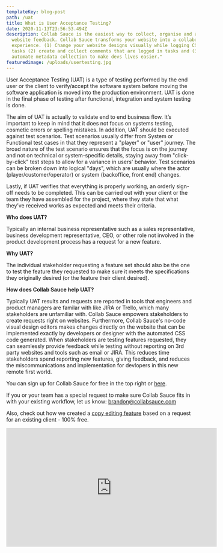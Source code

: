 ```yaml
---
templateKey: blog-post
path: /uat
title: What is User Acceptance Testing?
date: 2020-11-13T23:56:53.494Z
description: Collab Sauce is the easiest way to collect, organise and act on
  website feedback. Collab Sauce transforms your website into a collaborative
  experience. (1) Change your website designs visually while logging CSS into
  tasks (2) create and collect comments that are logged in tasks and (3)
  automate metadata collection to make devs lives easier."
featuredimage: /uploads/usertesting.jpg
---
```

User Acceptance Testing (UAT) is a type of testing performed by the end user or the client to verify/accept the software system before moving the software application is moved into the production environment. UAT is done in the final phase of testing after functional, integration and system testing is done.

The aim of UAT is actually to validate end to end business flow. It’s important to keep in mind that it does not focus on systems testing, cosmetic errors or spelling mistakes. In addition, UAT should be executed against test scenarios. Test scenarios usually differ from System or Functional test cases in that they represent a "player" or "user" journey. The broad nature of the test scenario ensures that the focus is on the journey and not on technical or system-specific details, staying away from "click-by-click" test steps to allow for a variance in users' behavior. Test scenarios can be broken down into logical "days", which are usually where the actor (player/customer/operator) or system (backoffice, front end) changes.

Lastly, if UAT verifies that everything is properly working, an orderly sign-off needs to be completed. This can be carried out with your client or the team they have assembled for the project, where they state that what they’ve received works as expected and meets their criteria.

**Who does UAT?**

Typically an internal business representative such as a sales representative, business development representative, CEO, or other role not involved in the product development process has a request for a new feature.

**Why UAT?**

The individual stakeholder requesting a feature set should also be the one to test the feature they requested to make sure it meets the specifications they originally desired (or the feature their client desired).

**How does Collab Sauce help UAT?** 

Typically UAT results and requests are reported in tools that engineers and product managers are familar with like JIRA or Trello, which many stakeholders are unfamiliar with. Collab Sauce empowers stakeholders to create requests right on websites. Furthermore, Collab Sauce's no-code visual design editors makes changes directly on the website that can be implemented exactly by developers or designer with the automated CSS code generated. When stakeholders are testing features requested, they can seamlessly provide feedback while testing without reporting on 3rd party websites and tools such as email or JIRA. This reduces time stakeholders spend reporting new features, giving feedback, and reduces the miscommunications and implementation for devlopers in this new remote first world. 

You can sign up for Collab Sauce for free in the top right or [here](https://app.collabsauce.com/).

If you or your team has a special request to make sure Collab Sauce fits in with your existing workflow, let us know: [brandon@collabsauce.com](mailto:brandon@collabsauce.com) 

Also, check out how we created a [copy editing feature](https://collabsauce.com/text-edits) based on a request for an existing client - 100% free.

<iframe src="https://www.youtube.com/embed/fV5FxWzmgqo?rel=0&amp;autoplay=1&mute=1" width="560" height="315" frameborder="0" allowfullscreen></iframe>